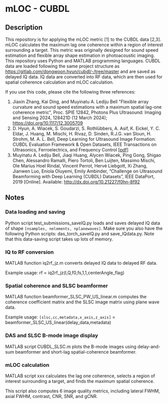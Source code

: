 # mLOC - CUBDL

## Description

This repository is for applying the mLOC metric [1] to the CUBDL data [2,3]. mLOC calculates the maximum lag one coherence within a region of interest surrounding a target. This metric was originally designed for sound speed estimation and flexible array shape estimation in photoacoustic imaging. This repository uses Python and MATLAB programming languages. CUBDL data are loaded following the same project structure as https://gitlab.com/dongwoon.hyun/cubdl/-/tree/master and are saved as delayed IQ data. IQ data are converted into RF data, which are then used for spatial coherence calculation and mLOC calculation.

If you use this code, please cite the following three references:
 
1. Jiaxin Zhang, Kai Ding, and Muyinatu A. Lediju Bell "Flexible array curvature and sound speed estimations with a maximum spatial lag-one coherence metric", Proc. SPIE 12842, Photons Plus Ultrasound: Imaging and Sensing 2024, 128421D (12 March 2024); https://doi.org/10.1117/12.3005709
2. D. Hyun, A. Wiacek, S. Goudarzi, S. Rothlübbers, A. Asif, K. Eickel, Y. C. Eldar, J. Huang, M. Mischi, H. Rivaz, D. Sinden, R.J.G. van Sloun, H. Strohm, M. A. L. Bell, Deep Learning for Ultrasound Image Formation: CUBDL Evaluation Framework & Open Datasets, IEEE Transactions on Ultrasonics, Ferroelectrics, and Frequency Control [[pdf]](https://ieeexplore.ieee.org/stamp/stamp.jsp?tp=&arnumber=9475029)
3. Muyinatu A. Lediju Bell, Jiaqi Huang, Alycen Wiacek, Ping Gong, Shigao Chen, Alessandro Ramalli, Piero Tortoli, Ben Luijten, Massimo Mischi, Ole Marius Hoel Rindal, Vincent Perrot, Hervé Liebgott, Xi Zhang, Jianwen Luo, Eniola Oluyemi, Emily Ambinder, “Challenge on Ultrasound Beamforming with Deep Learning (CUBDL) Datasets”, IEEE DataPort, 2019 [Online]. Available: http://dx.doi.org/10.21227/f0hn-8f92

## Notes

### Data loading and saving

Python script test_submissions_saveIQ.py loads and saves delayed IQ data of shape `[nsamples, nelements, nplanewaves]`.
Make sure you also have the following Python scripts: das_torch_saveIQ.py and save_IQdata.py.
Note that this data-saving script takes up lots of memory.

### IQ to RF conversion

MATLAB function iq2rf_jz.m converts delayed IQ data to delayed RF data.

Example usage: rf = iq2rf_jz(I,Q,f0,fs,1,1,centerAngle_flag)

### Spatial coherence and SLSC beamformer

MATLAB function beamformer_SLSC_PW_US_linear.m computes the coherence coefficient matrix and the SLSC image matrix using plane wave data.

Example usage: `[slsc,cc,metadata,x_axis,z_axis]` = beamformer_SLSC_US_linear(delay_data,metadata)

### DAS and SLSC B-mode image display

MATLAB script CUBDL_SLSC.m plots the B-mode images using delay-and-sum beamformer and short-lag spatial-coherence beamformer.

### mLOC calculation

MATLAB script xxx calculates the lag one coherence, selects a region of interest surrounding a target, and finds the maximum spatial coherence.

This script also computes 6 image quality metrics, including lateral FWHM, axial FWHM, contrast, CNR, SNR, and gCNR.


